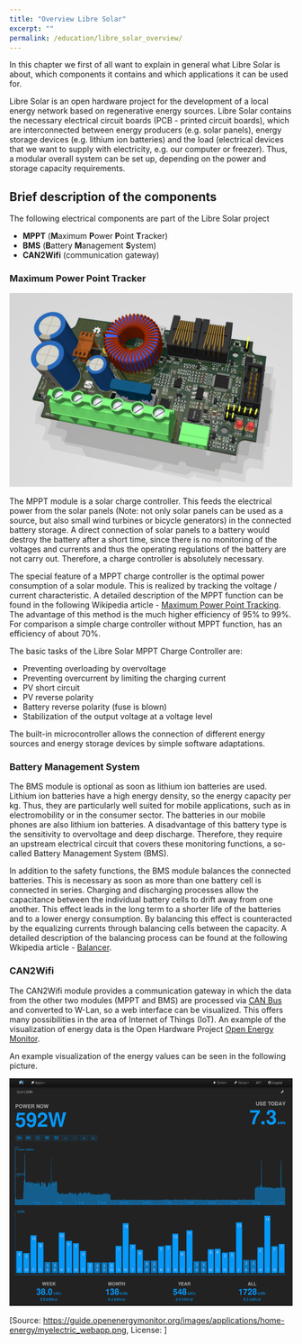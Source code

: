 ```yaml
---
title: "Overview Libre Solar"
excerpt: ""
permalink: /education/libre_solar_overview/
---
```


In this chapter we first of all want to explain in general what Libre Solar is about, which components it contains and which applications it can be used for.

Libre Solar is an open hardware project for the development of a local energy network based on regenerative energy sources. Libre Solar contains the necessary electrical circuit boards (PCB - printed circuit boards), which are interconnected between energy producers (e.g. solar panels), energy storage devices (e.g. lithium ion batteries) and the load (electrical devices that we want to supply with electricity, e.g. our computer or freezer). Thus, a modular overall system can be set up, depending on the power and storage capacity requirements.


## Brief description of the components
The following electrical components are part of the Libre Solar project
- **MPPT** (**M**aximum **P**ower **P**oint **T**racker)
- **BMS** (**B**attery **M**anagement **S**ystem)
- **CAN2Wifi** (communication gateway)

### Maximum Power Point Tracker
![roadmap](/media_files/pcb_MPPT_charger_20A_rendered.png)
<br>

The MPPT module is a solar charge controller. This feeds the electrical power from the solar panels (Note: not only solar panels can be used as a source, but also small wind turbines or bicycle generators) in the connected battery storage. A direct connection of solar panels to a battery would destroy the battery after a short time, since there is no monitoring of the voltages and currents and thus the operating regulations of the battery are not carry out. Therefore, a charge controller is absolutely necessary.

The special feature of a MPPT charge controller is the optimal power consumption of a solar module. This is realized by tracking the voltage / current characteristic.
A detailed description of the MPPT function can be found in the following Wikipedia article - [Maximum Power Point Tracking](https://en.wikipedia.org/wiki/Maximum_Power_Point_Tracking).
The advantage of this method is the much higher efficiency of 95% to 99%. For comparison a simple charge controller without MPPT function, has an efficiency of about 70%.


The basic tasks of the Libre Solar MPPT Charge Controller are:
- Preventing overloading by overvoltage
- Preventing overcurrent by limiting the charging current
- PV short circuit
- PV reverse polarity
- Battery reverse polarity (fuse is blown)
- Stabilization of the output voltage at a voltage level

The built-in microcontroller allows the connection of different energy sources and energy storage devices by simple software adaptations.

### Battery Management System
The BMS module is optional as soon as lithium ion batteries are used.
Lithium ion batteries have a high energy density, so the energy capacity per kg. Thus, they are particularly well suited for mobile applications, such as in electromobility or in the consumer sector. The batteries in our mobile phones are also lithium ion batteries.
A disadvantage of this battery type is the sensitivity to overvoltage and deep discharge. Therefore, they require an upstream electrical circuit that covers these monitoring functions, a so-called Battery Management System (BMS).

In addition to the safety functions, the BMS module balances the connected batteries. This is necessary as soon as more than one battery cell is connected in series. Charging and discharging processes allow the capacitance between the individual battery cells to drift away from one another. This effect leads in the long term to a shorter life of the batteries and to a lower energy consumption. By balancing this effect is counteracted by the equalizing currents through balancing cells between the capacity.
A detailed description of the balancing process can be found at the following Wkipedia article - [Balancer](https://en.wikipedia.org/wiki/Balancer).

### CAN2Wifi
The CAN2Wifi module provides a communication gateway in which the data from the other two modules (MPPT and BMS) are processed via [CAN Bus](https://en.wikipedia.org/wiki/CAN_bus) and converted to W-Lan, so a web interface can be visualized.
This offers many possibilities in the area of Internet of Things (IoT). An example of the visualization of energy data is the Open Hardware Project [Open Energy Monitor](https://openenergymonitor.org/).

An example visualization of the energy values can be seen in the following picture.

![OEM](/media_files/introduction_openenergymonitor.png)

[Source: https://guide.openenergymonitor.org/images/applications/home-energy/myelectric_webapp.png, License: ]
